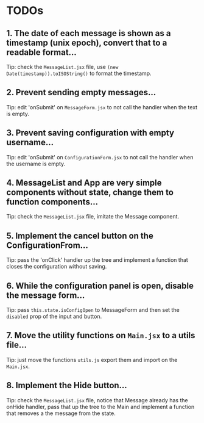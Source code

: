
# TODOs

## 1. The date of each message is shown as a timestamp (unix epoch), convert that to a readable format...

Tip: check the `MessageList.jsx` file, use `(new Date(timestamp)).toISOString()` to format the timestamp.

## 2. Prevent sending empty messages...

Tip: edit 'onSubmit' on `MessageForm.jsx` to not call the handler when the text is empty.

## 3. Prevent saving configuration with empty username...

Tip: edit 'onSubmit' on `ConfigurationForm.jsx` to not call the handler when the username is empty.

## 4. MessageList and App are very simple components without state, change them to function components...

Tip: check the `MessageList.jsx` file, imitate the Message component.

## 5. Implement the cancel button on the ConfigurationFrom...

Tip: pass the 'onClick' handler up the tree and implement a function that closes the configuration without saving.

## 6. While the configuration panel is open, disable the message form...

Tip: pass `this.state.isConfigOpen` to MessageForm and then set the `disabled` prop of the input and button.

## 7. Move the utility functions on `Main.jsx` to a utils file...

Tip: just move the functions `utils.js` export them and import on the `Main.jsx`.

## 8. Implement the Hide button...

Tip: check the `MessageList.jsx` file, notice that Message already has the onHide handler, pass that up the tree to the Main and implement a function that removes a the message from the state.
